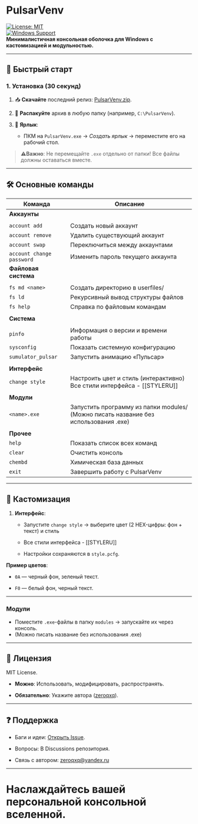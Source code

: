 # **PulsarVenv**

[![License: MIT](https://img.shields.io/badge/License-MIT-blue.svg)](https://license/)  
[![Windows Support](https://img.shields.io/badge/Windows-7+-green?logo=windows)](https://github.com/zeroqxq/PulsarVenv/releases)  
**Минималистичная консольная оболочка для Windows с кастомизацией и модульностью.**

---

## 🚀 **Быстрый старт**

### 1. Установка (30 секунд)

1. 📥 **Скачайте** последний релиз: [PulsarVenv.zip](https://github.com/zeroqxq/PulsarVenv/releases).
    
2. 📂 **Распакуйте** архив в любую папку (например, `C:\PulsarVenv`).
    
3. 🔗 **Ярлык**:
    
    - ПКМ на `PulsarVenv.exe` → _Создать ярлык_ → переместите его на рабочий стол.
        

> ⚠️**Важно**: Не перемещайте `.exe` отдельно от папки! Все файлы должны оставаться вместе.

---

## 🛠 **Основные команды**

| Команда               | Описание                                 |
|-----------------------|------------------------------------------|
| **Аккаунты**          |                                          |
|                       |                                          |
| `account add`         | Создать новый аккаунт                    |
| `account remove`      | Удалить существующий аккаунт             |
| `account swap`        | Переключиться между аккаунтами           |
| `account change password` | Изменить пароль текущего аккаунта    |
| **Файловая система**  |                                          |
|                       |                                          |
| `fs md <name>`        | Создать директорию в userfiles/          |
| `fs ld`               | Рекурсивный вывод структуры файлов       |
| `fs help`             | Справка по файловым командам             |
|                       |                                          |
| **Система**           |                                          |
|                       |                                          |
| `pinfo`               | Информация о версии и времени работы     |
| `sysconfig`           | Показать системную конфигурацию          |
| `sumulator_pulsar`    | Запустить анимацию «Пульсар»             |
|                       |                                          |
| **Интерфейс**         |                                          |
| `change style`        | Настроить цвет и стиль (интерактивно) Все стили интерфейса - [[STYLERU]]   |
|                       |                                          |
| **Модули**            |                                          |
| `<name>.exe`          | Запустить программу из папки modules/  (Можно писать название без использования .ехе)   |
|                       |                                          |
| **Прочее**            |                                          |
| `help`                | Показать список всех команд              |
| `clear`               | Очистить консоль
| `chembd`              | Химическая база данных                   |
| `exit`                | Завершить работу с PulsarVenv            |
                                         
---

## 🎨 **Кастомизация**

1. **Интерфейс**:
    
    - Запустите `change style` → выберите цвет (2 HEX-цифры: фон + текст) и стиль 
    - Все стили интерфейса - [[STYLERU]]
        
    - Настройки сохраняются в `style.pcfg`.
        

**Пример цветов**:

- `0A` — черный фон, зеленый текст.
    
- `F0` — белый фон, черный текст.
    

---


### Модули

- Поместите `.exe`-файлы в папку `modules` → запускайте их через консоль.
- (Можно писать название без использования .ехе)
    



---

## 📜 **Лицензия**

MIT License.

- **Можно**: Использовать, модифицировать, распространять.
    
- **Обязательно**: Укажите автора ([zeroqxq](https://github.com/zeroqxq)).
    
    

---

## ❓ **Поддержка**

- Баги и идеи: [Открыть Issue](https://github.com/zeroqxq/PulsarVenv/issues).
    
- Вопросы: В Discussions репозитория.
- Связь с автором: zeroqxq@yandex.ru 

---
# Наслаждайтесь вашей персональной консольной вселенной.  

